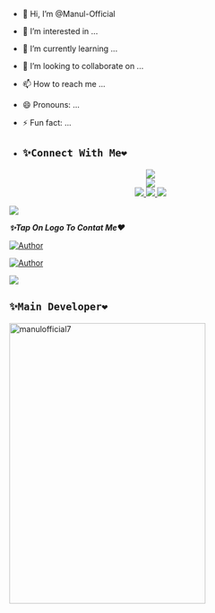 - 👋 Hi, I’m @Manul-Official
- 👀 I’m interested in ...
- 🌱 I’m currently learning ...
- 💞️ I’m looking to collaborate on ...
- 📫 How to reach me ...
- 😄 Pronouns: ...
- ⚡ Fun fact: ...

- ## ```✨Connect With Me❤️```
<p align="center">
<a href="https://youtube.com/@ManulOfficialTech"><img src="https://img.shields.io/badge/YouTube-ff0000?style=for-the-badge&logo=youtube&logoColor=ff000000&link=https://youtube.com/@manulofficial" /><br>
<a href="https://wa.me/94742274855"><img src="https://img.shields.io/badge/WhatsApp Channel-25D366?style=for-the-badge&logo=whatsapp&logoColor=white&link=https://wa.me/94742274855" /><br>
<a href="https://t.me/manulofficial"><img src="https://img.shields.io/badge/Telegram-00FFFF?style=for-the-badge&logo=telegram&logoColor=white" />
<a href="https://chat.whatsapp.com/EIjQV4nxXwJ6S6QHSa9jpN"><img src="https://img.shields.io/badge/WhatsApp Group-25D366?style=for-the-badge&logo=whatsapp&logoColor=white" />
<a href="https://www.instagram.com/unicorn_?igsh=MzNlNGNkZWQ4Mg=="><img src="https://img.shields.io/badge/Instagram-A020F0?style=for-the-badge&logo=instagram&logoColor=white" />
</p>

<a><img src='https://i.imgur.com/LyHic3i.gif'/></a>


***✨Tap On Logo To Contat Me❤️***


 <p align="left">
<a href="manulwijethilaka@gmail.com"><img title="Author" src="https://img.shields.io/badge/GMAIL-ME-black?style=for-the-badge&logo=Gmail"></a>
 <p align="left"> 
  <a href="https://wa.me/94742274855?text=Hi+Manul+Official+Sir...+I+need+some+help+in+Manu-MD-V6"><img title="Author" src="https://img.shields.io/badge/WHATSAPP-ME-red?style=for-the-badge&logo=WhatsApp"></a>

  
<a><img src='https://i.imgur.com/LyHic3i.gif'/></a>


## `✨Main Developer❤️` 
<a href="https://github.com/manulofficial7"><img src="https://telegra.ph/file/cd8b263be25bcd26991d3.jpg" width="350" height="500" alt="manulofficial7"/></a>

<!---
samsungdew/samsungdew is a ✨ special ✨ repository because its `README.md` (this file) appears on your GitHub profile.
You can click the Preview link to take a look at your changes.
--->
